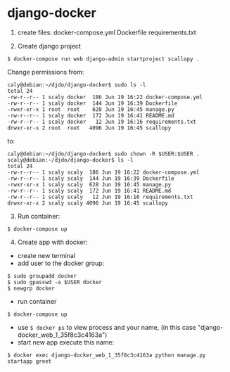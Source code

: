 # django-docker

1. create files:
docker-compose.yml
Dockerfile
requirements.txt

1. Create django project

```
$ docker-compose run web django-admin startproject scallopy .
```

Change permissions from:

```
caly@debian:~/djdo/django-docker$ sudo ls -l
total 24
-rw-r--r-- 1 scaly docker  186 Jun 19 16:22 docker-compose.yml
-rw-r--r-- 1 scaly docker  144 Jun 19 16:39 Dockerfile
-rwxr-xr-x 1 root  root    628 Jun 19 16:45 manage.py
-rw-r--r-- 1 scaly docker  172 Jun 19 16:41 README.md
-rw-r--r-- 1 scaly docker   12 Jun 19 16:16 requirements.txt
drwxr-xr-x 2 root  root   4096 Jun 19 16:45 scallopy

```
to:

```
caly@debian:~/djdo/django-docker$ sudo chown -R $USER:$USER .
scaly@debian:~/djdo/django-docker$ ls -l
total 24
-rw-r--r-- 1 scaly scaly  186 Jun 19 16:22 docker-compose.yml
-rw-r--r-- 1 scaly scaly  144 Jun 19 16:39 Dockerfile
-rwxr-xr-x 1 scaly scaly  628 Jun 19 16:45 manage.py
-rw-r--r-- 1 scaly scaly  172 Jun 19 16:41 README.md
-rw-r--r-- 1 scaly scaly   12 Jun 19 16:16 requirements.txt
drwxr-xr-x 2 scaly scaly 4096 Jun 19 16:45 scallopy
```
3. Run container:
```
$ docker-compose up
```
4. Create app with docker:
- create new terminal
- add user to the docker group:
```
$ sudo groupadd docker
$ sudo gpasswd -a $USER docker
$ newgrp docker
```
- run container
```
$ docker-compose up
```

- use `$ docker ps` to view process and your name, (in this case "django-docker_web_1_35f8c3c4163a")
- start new app execute this name:
```
$ docker exec django-docker_web_1_35f8c3c4163a python manage.py startapp greet
```

